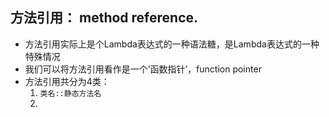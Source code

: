 ## 方法引用： method reference.
* 方法引用实际上是个Lambda表达式的一种语法糖，是Lambda表达式的一种特殊情况
* 我们可以将方法引用看作是一个‘函数指针’，function pointer
* 方法引用共分为4类：
    1. `类名::静态方法名`
    2.